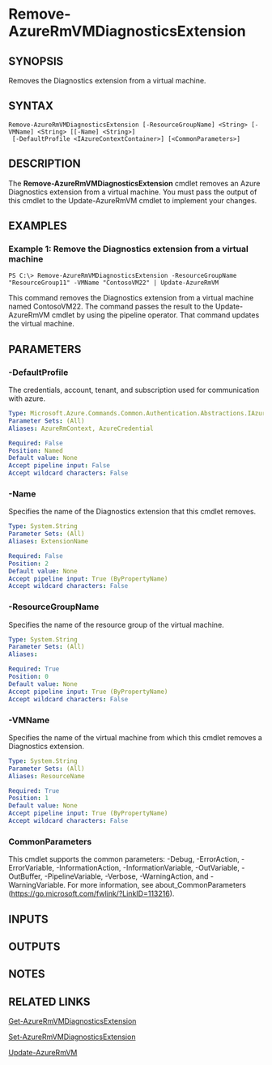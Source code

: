 ﻿---
external help file: Microsoft.Azure.Commands.Compute.dll-Help.xml
Module Name: AzureRM.Compute
ms.assetid: 89DA3965-5344-4A1D-AEF1-10EA58E129CF
online version:
schema: 2.0.0
content_git_url: https://github.com/Azure/azure-powershell/blob/preview/src/ResourceManager/Compute/Stack/Commands.Compute/help/Remove-AzureRmVMDiagnosticsExtension.md
original_content_git_url: https://github.com/Azure/azure-powershell/blob/preview/src/ResourceManager/Compute/Stack/Commands.Compute/help/Remove-AzureRmVMDiagnosticsExtension.md
---

# Remove-AzureRmVMDiagnosticsExtension

## SYNOPSIS
Removes the Diagnostics extension from a virtual machine.

## SYNTAX

```
Remove-AzureRmVMDiagnosticsExtension [-ResourceGroupName] <String> [-VMName] <String> [[-Name] <String>]
 [-DefaultProfile <IAzureContextContainer>] [<CommonParameters>]
```

## DESCRIPTION
The **Remove-AzureRmVMDiagnosticsExtension** cmdlet removes an Azure Diagnostics extension from a virtual machine.
You must pass the output of this cmdlet to the Update-AzureRmVM cmdlet to implement your changes.

## EXAMPLES

### Example 1: Remove the Diagnostics extension from a virtual machine
```
PS C:\> Remove-AzureRmVMDiagnosticsExtension -ResourceGroupName "ResourceGroup11" -VMName "ContosoVM22" | Update-AzureRmVM
```

This command removes the Diagnostics extension from a virtual machine named ContosoVM22.
The command passes the result to the Update-AzureRmVM cmdlet by using the pipeline operator.
That command updates the virtual machine.

## PARAMETERS

### -DefaultProfile
The credentials, account, tenant, and subscription used for communication with azure.

```yaml
Type: Microsoft.Azure.Commands.Common.Authentication.Abstractions.IAzureContextContainer
Parameter Sets: (All)
Aliases: AzureRmContext, AzureCredential

Required: False
Position: Named
Default value: None
Accept pipeline input: False
Accept wildcard characters: False
```

### -Name
Specifies the name of the Diagnostics extension that this cmdlet removes.

```yaml
Type: System.String
Parameter Sets: (All)
Aliases: ExtensionName

Required: False
Position: 2
Default value: None
Accept pipeline input: True (ByPropertyName)
Accept wildcard characters: False
```

### -ResourceGroupName
Specifies the name of the resource group of the virtual machine.

```yaml
Type: System.String
Parameter Sets: (All)
Aliases: 

Required: True
Position: 0
Default value: None
Accept pipeline input: True (ByPropertyName)
Accept wildcard characters: False
```

### -VMName
Specifies the name of the virtual machine from which this cmdlet removes a Diagnostics extension.

```yaml
Type: System.String
Parameter Sets: (All)
Aliases: ResourceName

Required: True
Position: 1
Default value: None
Accept pipeline input: True (ByPropertyName)
Accept wildcard characters: False
```

### CommonParameters
This cmdlet supports the common parameters: -Debug, -ErrorAction, -ErrorVariable, -InformationAction, -InformationVariable, -OutVariable, -OutBuffer, -PipelineVariable, -Verbose, -WarningAction, and -WarningVariable. For more information, see about_CommonParameters (https://go.microsoft.com/fwlink/?LinkID=113216).

## INPUTS

## OUTPUTS

## NOTES

## RELATED LINKS

[Get-AzureRmVMDiagnosticsExtension](./Get-AzureRMVMDiagnosticsExtension.md)

[Set-AzureRmVMDiagnosticsExtension](./Set-AzureRMVMDiagnosticsExtension.md)

[Update-AzureRmVM](./Update-AzureRmVM.md)


